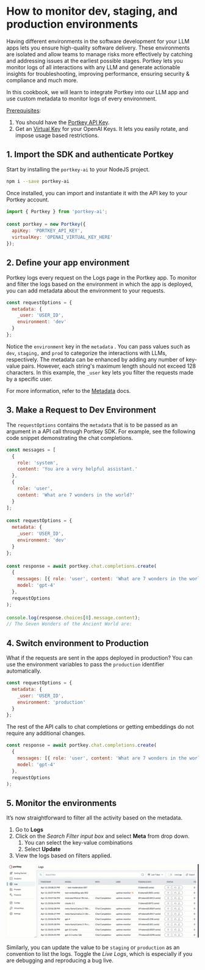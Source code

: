 # How to monitor dev, staging, and production environments

Having different environments in the software development for your LLM apps lets you ensure high-quality software delivery. These environments are isolated and allow teams to manage risks more effectively by catching and addressing issues at the earliest possible stages. Portkey lets you monitor logs of all interactions with any LLM and generate actionable insights for troubleshooting, improving performance, ensuring security & compliance and much more.

In this cookbook, we will learn to integrate Portkey into our LLM app and use custom metadata to monitor logs of every environment.

<span style="text-decoration:underline;">Prerequisites</span>:

1. You should have the [Portkey API Key](https://portkey.ai/docs/api-reference/authentication#obtaining-your-api-key).
2. Get an [Virtual Key](https://portkey.ai/docs/product/ai-gateway-streamline-llm-integrations/virtual-keys) for your OpenAI Keys. It lets you easily rotate, and impose usage based restrictions.

## 1. Import the SDK and authenticate Portkey

Start by installing the `portkey-ai` to your NodeJS project.

```sh
npm i --save portkey-ai
```

Once installed, you can import and instantiate it with the API key to your Portkey account.

```js
import { Portkey } from 'portkey-ai';

const portkey = new Portkey({
  apiKey: 'PORTKEY_API_KEY',
  virtualKey: 'OPENAI_VIRTUAL_KEY_HERE'
});
```

## 2. Define your app environment

Portkey logs every request on the Logs page in the Portkey app. To monitor and filter the logs based on the environment in which the app is deployed, you can add metadata about the environment to your requests.

```js
const requestOptions = {
  metadata: {
    _user: 'USER_ID',
    environment: 'dev'
  }
};
```

Notice the `environment` key in the `metadata` . You can pass values such as `dev`, `staging,` and `prod` to categorize the interactions with LLMs, respectively. The metadata can be enhanced by adding any number of key-value pairs. However, each string's maximum length should not exceed 128 characters. In this example, the `_user` key lets you filter the requests made by a specific user.

For more information, refer to the [Metadata](https://portkey.ai/docs/product/observability-modern-monitoring-for-llms/metadata) docs.

## 3. Make a Request to Dev Environment

The `requestOptions` contains the `metadata` that is to be passed as an argument in a API call through Portkey SDK. For example, see the following code snippet demonstrating the chat completions.

```js
const messages = [
  {
    role: 'system',
    content: 'You are a very helpful assistant.'
  },
  {
    role: 'user',
    content: 'What are 7 wonders in the world?'
  }
];

const requestOptions = {
  metadata: {
    _user: 'USER_ID',
    environment: 'dev'
  }
};

const response = await portkey.chat.completions.create(
  {
    messages: [{ role: 'user', content: 'What are 7 wonders in the world?' }],
    model: 'gpt-4'
  },
  requestOptions
);

console.log(response.choices[0].message.content);
// The Seven Wonders of the Ancient World are:
```

## 4. Switch environment to Production

What if the requests are sent in the apps deployed in production? You can use the environment variables to pass the `production` identifier automatically.

```js
const requestOptions = {
  metadata: {
    _user: 'USER_ID',
    environment: 'production'
  }
};
```

The rest of the API calls to chat completions or getting embeddings do not require any additional changes.

```js
const response = await portkey.chat.completions.create(
  {
    messages: [{ role: 'user', content: 'What are 7 wonders in the world?' }],
    model: 'gpt-4'
  },
  requestOptions
);
```

## 5. Monitor the environments

It’s now straightforward to filter all the activity based on the metadata.

1. Go to **Logs**
2. Click on the _Search Filter input box_ and select **Meta** from drop down.
   1. You can select the key-value combinations
   2. Select **Update**
3. View the logs based on filters applied.

![screen grab](./how-to-monitor-dev-staging-and-production-environments/1-how-to-monitor-dev-staging-and-production-environments.gif)

Similarly, you can update the value to be `staging` or `production` as an convention to list the logs. Toggle the _Live Logs_, which is especially if you are debugging and reproducing a bug live.
